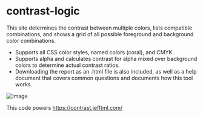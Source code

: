 # contrast-logic
This site determines the contrast between multiple colors, lists compatible combinations, and shows a grid of all possible foreground and background color combinations. 
* Supports all CSS color styles, named colors (coral), and CMYK.
* Supports alpha and calculates contrast for alpha mixed over background colors to determine actual contrast ratios.
* Downloading the report as an .html file is also included, as well as a help document that covers common questions and documents how this tool works.

![image](https://github.com/user-attachments/assets/0d84b329-df71-4d3a-bf30-7fd7c8881382)

This code powers https://contrast.jefftml.com/
